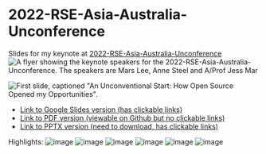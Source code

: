 # 2022-RSE-Asia-Australia-Unconference
Slides for my keynote at [2022-RSE-Asia-Australia-Unconference](https://rse-aunz.github.io/2022-Asia-Australia-unconference/)
![A flyer showing the keynote speakers for the 2022-RSE-Asia-Australia-Unconference. The speakers are Mars Lee, Anne Steel and A/Prof Jess Mar](https://user-images.githubusercontent.com/46167686/191071814-7687ec2d-7a41-410c-9baa-5872213297dd.png)


![First slide, captioned "An Unconventional Start: How Open Source Opened my Opportunities".](https://user-images.githubusercontent.com/46167686/190041970-6fac0e9c-bbe8-46e9-afdb-cff1787db8e4.png)

- [Link to Google Slides version (has clickable links)](https://docs.google.com/presentation/d/1euxQClIGBMHEm4r8fcJUmRLU8sTbrFHCYLICjBPUhis/edit?usp=sharing)
- [Link to PDF version (viewable on Github but no clickable links)](https://github.com/MarsBarLee/2022-RSE-Asia-Australia-Unconference/blob/main/An%20Unconventional%20Start_%20How%20Open%20Source%20Opened%20My%20Opportunities.pdf)
- [Link to PPTX version (need to download, has clickable links)](https://github.com/MarsBarLee/2022-RSE-Asia-Australia-Unconference/blob/main/An%20Unconventional%20Start_%20How%20Open%20Source%20Opened%20My%20Opportunities.pptx)

Highlights:
![image](https://user-images.githubusercontent.com/46167686/190042052-6507bc08-592f-4be1-a260-57b301a65601.png)
![image](https://user-images.githubusercontent.com/46167686/190042074-414ad644-7c8f-40ae-8510-593a2f32b84f.png)
![image](https://user-images.githubusercontent.com/46167686/190042103-fb2c0861-bdfe-4ee4-b8a1-402a95218228.png)
![image](https://user-images.githubusercontent.com/46167686/190042124-c7a76898-13c2-4bad-ac8b-ccd3bfe714a6.png)
![image](https://user-images.githubusercontent.com/46167686/190042212-29526f5b-b69e-4aab-bae2-4af0e934b1e7.png)
![image](https://user-images.githubusercontent.com/46167686/190042478-8769b731-bc4b-48c2-8f80-afbac3634bcc.png)
